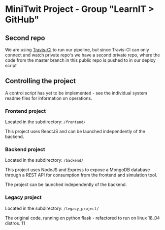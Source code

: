 # MiniTwit Project - Group "LearnIT > GitHub"
## Second repo
We are using [Travis-CI](https://github.itu.dk/mahn/OneDevOps/wiki/Travis-CI) to run our pipeline, but since Travis-CI can only connect and watch private repo's we have a second private repo, where the code from the master branch in this public repo is pushed to in our deploy script

## Controlling the project
A control script has yet to be implemented - see
 the individual system readme files for information on operations.

### Frontend project
Located in the subdirectory: `/frontend/`

This project uses ReactJS and can be launched independently of the backend.

### Backend project
Located in the subdirectory: `/backend/`

This project uses NodeJS and Express to expose a MongoDB database through
 a REST API for consumption from the frontend and simulation tool.

The project can be launched independently of the backend.

### Legacy project
Located in the subdirectory: `/legacy_project/`

The original code, running on python flask - refactored to run on linux 18_04 distros.
11
